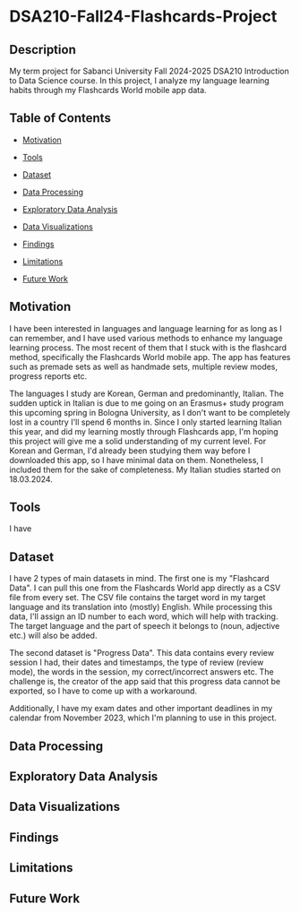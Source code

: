 # DSA210-Fall24-Flashcards-Project
## Description  
My term project for Sabanci University Fall 2024-2025 DSA210 Introduction to Data Science course. In this project, I analyze my language learning habits through my Flashcards World mobile app data.  

## Table of Contents
- [Motivation](#motivation)  

- [Tools](#tools)
  
- [Dataset](#dataset)

- [Data Processing](#data-processing)

- [Exploratory Data Analysis](#exploratory-data-analysis)

- [Data Visualizations](#data-visualizations)

- [Findings](#findings)
  
- [Limitations](#limitations)
  
- [Future Work](#future-work)




## Motivation
I have been interested in languages and language learning for as long as I can remember, and I have used various methods to enhance my language learning process. The most recent of them that I stuck with is the flashcard method, specifically the Flashcards World mobile app. The app has features such as premade sets as well as handmade sets, multiple review modes, progress reports etc.  

The languages I study are Korean, German and predominantly, Italian. The sudden uptick in Italian is due to me going on an Erasmus+ study program this upcoming spring in Bologna University, as I don't want to be completely lost in a country I'll spend 6 months in. Since I only started learning Italian this year, and did my learning mostly through Flashcards app, I'm hoping this project will give me a solid understanding of my current level. For Korean and German, I'd already been studying them way before I downloaded this app, so I have minimal data on them. Nonetheless, I included them for the sake of completeness.                                    My Italian studies started on 18.03.2024. 

## Tools
I have

## Dataset
I have 2 types of main datasets in mind. The first one is my "Flashcard Data". I can pull this one from the Flashcards World app directly as a CSV file from every set. The CSV file contains the target word in my target language and its translation into (mostly) English. While processing this data, I'll assign an ID number to each word, which will help with tracking. The target language and the part of speech it belongs to (noun, adjective etc.) will also be added.  

The second dataset is "Progress Data". This data contains every review session I had, their dates and timestamps, the type of review (review mode), the words in the session, my correct/incorrect answers etc. The challenge is, the creator of the app said that this progress data cannot be exported, so I have to come up with a workaround.  

Additionally, I have my exam dates and other important deadlines in my calendar from November 2023, which I'm planning to use in this project.

## Data Processing 

## Exploratory Data Analysis

## Data Visualizations

## Findings

## Limitations

## Future Work




